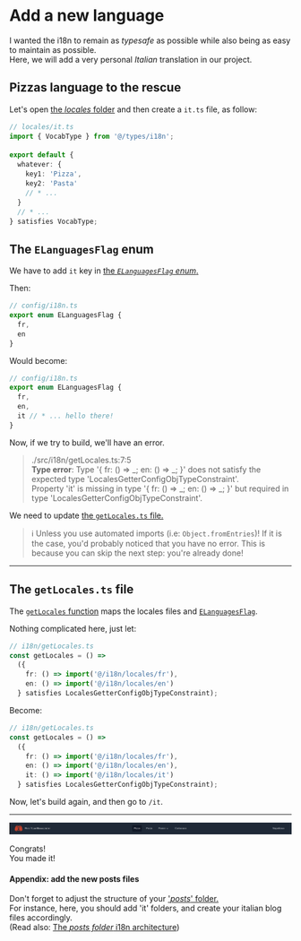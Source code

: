 # Add a new language

I wanted the i18n to remain as _typesafe_ as possible while also being as easy to maintain as possible.  
Here, we will add a very personal _Italian_ translation in our project.

## Pizzas language to the rescue

Let's open [the _locales_ folder](/src/i18n/locales) and then create a `it.ts` file, as follow:

```ts
// locales/it.ts
import { VocabType } from '@/types/i18n';

export default {
  whatever: {
    key1: 'Pizza',
    key2: 'Pasta'
    // * ...
  }
  // * ...
} satisfies VocabType;
```

## The `ELanguagesFlag` enum

We have to add `it` key in [the _`ELanguagesFlag` enum_.](/src/config/i18n.ts)

Then:

```ts
// config/i18n.ts
export enum ELanguagesFlag {
  fr,
  en
}
```

Would become:

```ts
// config/i18n.ts
export enum ELanguagesFlag {
  fr,
  en,
  it // * ... hello there!
}
```

Now, if we try to build, we'll have an error.

> ./src/i18n/getLocales.ts:7:5  
> **Type error**: Type '{ fr: () => _; en: () => _; }' does not satisfy the expected type 'LocalesGetterConfigObjTypeConstraint'.  
> Property 'it' is missing in type '{ fr: () => _; en: () => _; }' but required in type 'LocalesGetterConfigObjTypeConstraint'.

We need to update [the `getLocales.ts` file.](/src/i18n/getLocales.ts)

> :information_source: Unless you use automated imports (i.e: `Object.fromEntries`)! If it is the case, you'd probably noticed that you have no error.
> This is because you can skip the next step: you're already done!

---

## The `getLocales.ts` file

The [`getLocales` function](/src/i18n/getLocales.ts) maps the locales files and [`ELanguagesFlag`](/src/config/i18n.ts).

Nothing complicated here, just let:

```ts
// i18n/getLocales.ts
const getLocales = () =>
  ({
    fr: () => import('@/i18n/locales/fr'),
    en: () => import('@/i18n/locales/en')
  } satisfies LocalesGetterConfigObjTypeConstraint);
```

Become:

```ts
// i18n/getLocales.ts
const getLocales = () =>
  ({
    fr: () => import('@/i18n/locales/fr'),
    en: () => import('@/i18n/locales/en'),
    it: () => import('@/i18n/locales/it')
  } satisfies LocalesGetterConfigObjTypeConstraint);
```

Now, let's build again, and then go to `/it`.

---

<p align="center"><img src="./Assets/03.add-new-language/updated-navbar-it.png" alt="Updated navbar (it)"/></p>

Congrats!  
You made it!

#### Appendix: add the new posts files

Don't forget to adjust the structure of your ['_posts_' folder.](/posts/)  
For instance, here, you should add 'it' folders, and create your italian blog files accordingly.  
(Read also: [The _posts folder_ i18n architecture](/doc/blog/02.add-new-blog-category.md#the-posts-folder-i18n-architecture))
